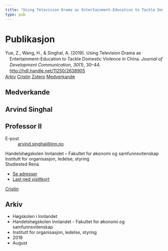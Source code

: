 ```yaml
---
title: "Using Television Drama as Entertainment-Education to Tackle Domestic Violence in China"
type: pub
---
```

<h1>Publikasjon</h1>
<article id="csl-bib-container-J4FXYLQN" class="csl-bib-container">
  <div class="csl-bib-body" style="line-height: 1.35; padding-left: 1em; text-indent:-1em;">
  <div class="csl-entry">Yue, Z., Wang, H., &amp; Singhal, A. (2019). Using Television Drama as Entertainment-Education to Tackle Domestic Violence in China. <i>Journal of Development Communication</i>, <i>30</i>(1), 30&#x2013;44. <a href="http://hdl.handle.net/11250/2638905">http://hdl.handle.net/11250/2638905</a></div>
</div>
  <div class="csl-bib-buttons">
    <a href="#taxonomy-article-J4FXYLQN" class="csl-bib-button">Arkiv</a>
    <a href="https://app.cristin.no/results/show.jsf?id=1718701" alt="Cristin URL" class="csl-bib-button">Cristin</a>
    <a href="http://zotero.org/groups/5022929/items/J4FXYLQN" alt="Zotero URL" class="csl-bib-button">Zotero</a>
    <a href="#contributors-article-J4FXYLQN" class="csl-bib-button">Medverkande</a>
  </div>
  <div id="csl-bib-meta-container-J4FXYLQN"></div>
</article>
<div id="csl-bib-meta-J4FXYLQN" class="csl-bib-meta">
  <article id="contributors-article-J4FXYLQN" class="contributors-article">
    <h1>Medverkande</h1>
    <div class="personas">
<div class="vrtx-hinn-person-card">
<div class="photo">
<i class="lar la-user-circle missing-person"></i>
</div>
<div class="info">
<hgroup><h1>Arvind Singhal</h1>
<h2>Professor II</h2>
</hgroup><dl>
<dt>E-post</dt>
<dd>
<a href="mailto:arvind.singhal@inn.no">arvind.singhal@inn.no</a>
</dd>
</dl>
<p>
Handelshøgskolen Innlandet – Fakultet for økonomi og samfunnsvitenskap<br>
Institutt for organisasjon, ledelse, styring<br>
Studiested Rena
</p>
<ul class="vrtx-hinn-links">
<li><a href="https://www.inn.no/finn-en-ansatt/arvind-singhal.html#vrtx-hinn-addresses">Se adresser</a></li>
<li><a href="https://www.inn.no/finn-en-ansatt/arvind-singhal.html?vrtx=vcf">Last ned visittkort</a></li>
</ul>
</div>
</div>
<a href="https://app.cristin.no/persons/show.jsf?id=863653" alt="Cristin URL" class="personas-cristin">Cristin</a>
</div>
  </article>
  <article id="taxonomy-article-J4FXYLQN" class="taxonomy-article">
    <h1>Arkiv</h1>
    <ul>
      <li>Høgskolen i Innlandet</li>
      <li>Handelshøgskolen Innlandet - Fakultet for økonomi og samfunnsvitenskap</li>
      <li>Institutt for organisasjon, ledelse, styring</li>
      <li>2019</li>
      <li>August</li>
    </ul>
  </article>
</div>
